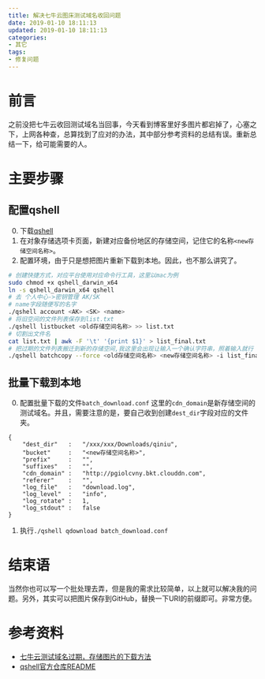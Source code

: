 ```yaml
---
title: 解决七牛云图床测试域名收回问题
date: 2019-01-10 18:11:13
updated: 2019-01-10 18:11:13
categories:
- 其它
tags:
- 修复问题
---
```

# 前言
之前没把七牛云收回测试域名当回事，今天看到博客里好多图片都宕掉了，心塞之下，上网各种查，总算找到了应对的办法，其中部分参考资料的总结有误。重新总结一下，给可能需要的人。

<!-- more -->
# 主要步骤
## 配置qshell
0. 下载[qshell](https://developer.qiniu.com/kodo/tools/1302/qshell)
1. 在对象存储选项卡页面，新建对应备份地区的存储空间，记住它的名称`<new存储空间名称>`。
2. 配置环境，由于只是想把图片重新下载到本地。因此，也不那么讲究了。

```bash
# 创建快捷方式，对应平台使用对应命令行工具，这里以mac为例
sudo chmod +x qshell_darwin_x64
ln -s qshell_darwin_x64 qshell
# 去 个人中心->密钥管理 AK/SK
# name字段随便写的名字
./qshell account <AK> <SK> <name>
# 将旧空间的文件列表保存到list.txt
./qshell listbucket <old存储空间名称> >> list.txt
# 切割出文件名
cat list.txt | awk -F '\t' '{print $1}' > list_final.txt
# 把过期的文件列表搬迁到新的存储空间,我这里会出现让输入一个确认字符串，照着输入就行
./qshell batchcopy --force <old存储空间名称> <new存储空间名称> -i list_final.txt
```

## 批量下载到本地
0. 配置批量下载的文件`batch_download.conf`
这里的`cdn_domain`是新存储空间的测试域名。并且，需要注意的是，要自己收到创建`dest_dir`字段对应的文件夹。
```
{
    "dest_dir"   :   "/xxx/xxx/Downloads/qiniu",
    "bucket"     :   "<new存储空间名称>",
    "prefix"     :   "",
    "suffixes"   :   "",
    "cdn_domain" :   "http://pgiolcvny.bkt.clouddn.com",
    "referer"    :   "",
    "log_file"   :   "download.log",
    "log_level"  :   "info",
    "log_rotate" :   1,
    "log_stdout" :   false
}
```

1. 执行`./qshell qdownload batch_download.conf`

# 结束语
当然你也可以写一个批处理去弄，但是我的需求比较简单，以上就可以解决我的问题。另外，其实可以把图片保存到GitHub，替换一下URI的前缀即可。非常方便。

# 参考资料
- [七牛云测试域名过期，存储图片的下载方法](http://zsx-cup.top/2018/11/09/%E4%B8%83%E7%89%9B%E4%BA%91%E6%B5%8B%E8%AF%95%E5%9F%9F%E5%90%8D%E8%BF%87%E6%9C%9F%EF%BC%8C%E5%AD%98%E5%82%A8%E5%9B%BE%E7%89%87%E7%9A%84%E4%B8%8B%E8%BD%BD%E6%96%B9%E6%B3%95/)
- [qshell官方仓库README](https://github.com/qiniu/qshell)
